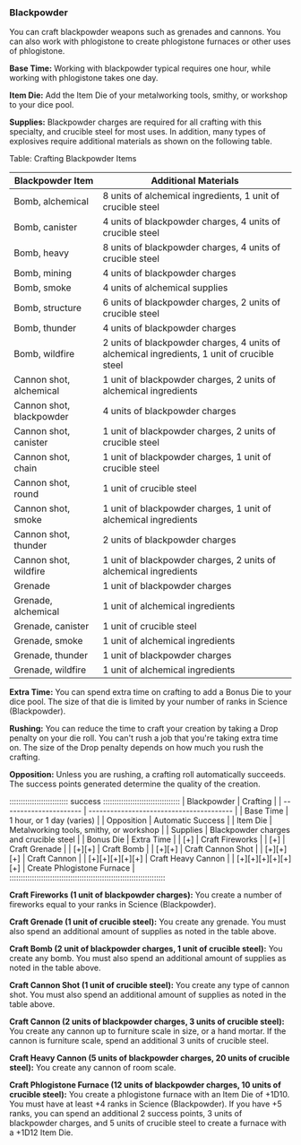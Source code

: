 ### Blackpowder

You can craft blackpowder weapons such as grenades and cannons. You can
also work with phlogistone to create phlogistone furnaces or other uses
of phlogistone.

**Base Time:** Working with blackpowder typical requires one hour, while working with phlogistone takes one day.

**Item Die:** Add the Item Die of your metalworking tools, smithy, or workshop to your dice pool.

**Supplies:** Blackpowder charges are required for all crafting with
this specialty, and crucible steel for most uses. In addition, many
types of explosives require additional materials as shown on the
following
table.

Table: Crafting Blackpowder Items

| Blackpowder Item         | Additional Materials                                                                        |
| ------------------------ | ------------------------------------------------------------------------------------------- |
| Bomb, alchemical         | 8 units of alchemical ingredients, 1 unit of crucible steel                                 |
| Bomb, canister           | 4 units of blackpowder charges, 4 units of crucible steel                                   |
| Bomb, heavy              | 8 units of blackpowder charges, 4 units of crucible steel                                   |
| Bomb, mining             | 4 units of blackpowder charges                                                              |
| Bomb, smoke              | 4 units of alchemical supplies                                                              |
| Bomb, structure          | 6 units of blackpowder charges, 2 units of crucible steel                                   |
| Bomb, thunder            | 4 units of blackpowder charges                                                              |
| Bomb, wildfire           | 2 units of blackpowder charges, 4 units of alchemical ingredients, 1 unit of crucible steel |
| Cannon shot, alchemical  | 1 unit of blackpowder charges, 2 units of alchemical ingredients                            |
| Cannon shot, blackpowder | 4 units of blackpowder charges                                                              |
| Cannon shot, canister    | 1 unit of blackpowder charges, 2 units of crucible steel                                    |
| Cannon shot, chain       | 1 unit of blackpowder charges, 1 unit of crucible steel                                     |
| Cannon shot, round       | 1 unit of crucible steel                                                                    |
| Cannon shot, smoke       | 1 unit of blackpowder charges, 1 unit of alchemical ingredients                             |
| Cannon shot, thunder     | 2 units of blackpowder charges                                                              |
| Cannon shot, wildfire    | 1 unit of blackpowder charges, 2 units of alchemical ingredients                            |
| Grenade                  | 1 unit of blackpowder charges                                                               |
| Grenade, alchemical      | 1 unit of alchemical ingredients                                                            |
| Grenade, canister        | 1 unit of crucible steel                                                                    |
| Grenade, smoke           | 1 unit of alchemical ingredients                                                            |
| Grenade, thunder         | 1 unit of blackpowder charges                                                               |
| Grenade, wildfire        | 1 unit of alchemical ingredients                                                            |

**Extra Time:** You can spend extra time on crafting to add a Bonus Die
to your dice pool. The size of that die is limited by your number of
ranks in Science (Blackpowder).

**Rushing:** You can reduce the time to craft your creation by taking a
Drop penalty on your die roll. You can't rush a job that you're taking
extra time on. The size of the Drop penalty depends on how much you rush
the crafting.

**Opposition:** Unless you are rushing, a crafting roll automatically
succeeds. The success points generated determine the quality of the
creation.

:::::::::::::::::::::::::: success ::::::::::::::::::::::::::::::::::
| Blackpowder            |  Crafting                                |
| ---------------------- | ---------------------------------------- |
| Base Time              |  1 hour, or 1 day (varies)               |
| Opposition             |  Automatic Success                       |
| Item Die               |  Metalworking tools, smithy, or workshop |
| Supplies               |  Blackpowder charges and crucible steel  |
| Bonus Die              |  Extra Time                              |
| [+]                    |  Craft Fireworks                         |
| [+]                    |  Craft Grenade                           |
| [+][+]                 |  Craft Bomb                              |
| [+][+]                 |  Craft Cannon Shot                       |
| [+][+][+]              |  Craft Cannon                            |
| [+][+][+][+][+]        |  Craft Heavy Cannon                      |
| [+][+][+][+][+][+]     |  Create Phlogistone Furnace              |
:::::::::::::::::::::::::::::::::::::::::::::::::::::::::::::::::::::

**Craft Fireworks (1 unit of blackpowder charges):** You create a number of fireworks equal to your ranks in Science (Blackpowder).

**Craft Grenade (1 unit of crucible steel):** You create any grenade.
You must also spend an additional amount of supplies as noted in the
table above.

**Craft Bomb (2 unit of blackpowder charges, 1 unit of crucible
steel):** You create any bomb. You must also spend an additional amount
of supplies as noted in the table above.

**Craft Cannon Shot (1 unit of crucible steel):** You create any type of
cannon shot. You must also spend an additional amount of supplies as
noted in the table above.

**Craft Cannon (2 units of blackpowder charges, 3 units of crucible
steel):** You create any cannon up to furniture scale in size, or a hand
mortar. If the cannon is furniture scale, spend an additional 3 units of
crucible steel.

**Craft Heavy Cannon (5 units of blackpowder charges, 20 units of crucible steel):** You create any cannon of room scale.

**Craft Phlogistone Furnace (12 units of blackpowder charges, 10 units
of crucible steel):** You create a phlogistone furnace with an Item Die
of +1D10. You must have at least +4 ranks in Science (Blackpowder). If
you have +5 ranks, you can spend an additional 2 success points, 3 units
of blackpowder charges, and 5 units of crucible steel to create a
furnace with a +1D12 Item Die.

